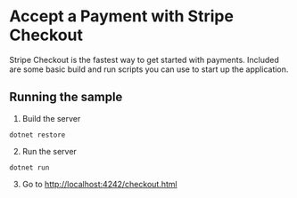 # Accept a Payment with Stripe Checkout

Stripe Checkout is the fastest way to get started with payments. Included are some basic build and run scripts you can use to start up the application.

## Running the sample

1. Build the server

~~~
dotnet restore
~~~

2. Run the server

~~~
dotnet run
~~~

3. Go to [http://localhost:4242/checkout.html](http://localhost:4242/checkout.html)